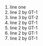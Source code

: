 1. line one
2. line 2 by GT-1
3. line 3 by GT-2
4. line 2 by GT-1
5. line 2 by GT-1
6. line 2 by GT-1
7. line 2 by GT-1
